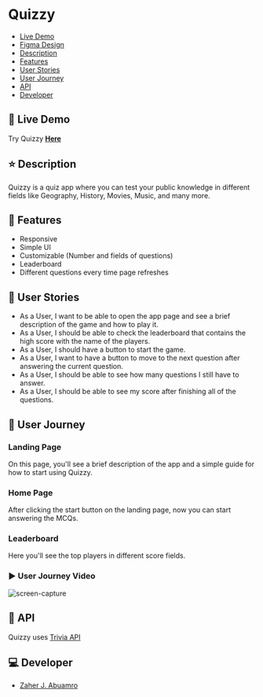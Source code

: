 # Quizzy
- [Live Demo](#demo)
- [Figma Design](https://www.figma.com/file/321YUCjeYxepuqtAb7Ht6E/Quizzy?node-id=0%3A1)
- [Description](#desc)
- [Features](#feat)
- [User Stories](#stories)
- [User Journey](#journey)
- [API](#api)
- [Developer](#dev)

## 🤖 Live Demo <span id="demo"></span>
Try Quizzy **[Here](https://zaher-aa.github.io/Quizzy)**

## :star: Description <span id="desc"></span>
Quizzy is a quiz app where you can test your public knowledge in different fields like Geography, History, Movies, Music, and many more.

## :muscle: Features <span id="feat"></span>
- Responsive
- Simple UI
- Customizable (Number and fields of questions)
- Leaderboard
- Different questions every time page refreshes

## 👤 User Stories <span id="stories"></span>
- As a User, I want to be able to open the app page and see a brief description of the game and how to play it.
- As a User, I should be able to check the leaderboard that contains the high score with the name of the players.
- As a User, I should have a button to start the game.
- As a User, I want to have a button to move to the next question after answering the current question.
- As a User, I should be able to see how many questions I still have to answer.
- As a User, I should be able to see my score after finishing all of the questions.

## 🤠 User Journey <span id="journey"></span>

### Landing Page
On this page, you'll see a brief description of the app and a simple guide for how to start using Quizzy.

### Home Page
After clicking the start button on the landing page, now you can start answering the MCQs.

### Leaderboard
Here you'll see the top players in different score fields.

### ▶️ User Journey Video
![screen-capture](https://user-images.githubusercontent.com/78752405/150356765-45bc6230-6afa-4597-91b0-b4a4e0fd5de0.gif)


## 📡 API <span id="api"></span>
Quizzy uses [Trivia API](https://trivia.willfry.co.uk/)

## 💻 Developer <span id="dev"></span>
- [Zaher J. Abuamro](https://www.github.com/zaher-aa)
